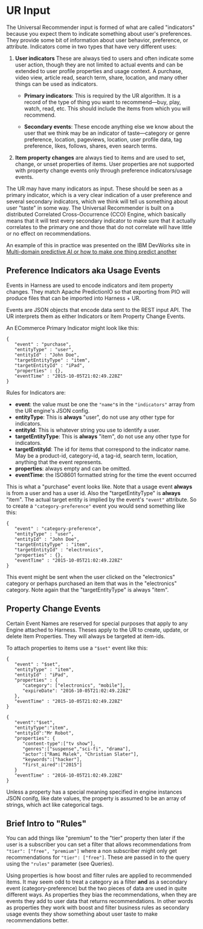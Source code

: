 # UR Input

The Universal Recommender input is formed of what are called "indicators" because you expect them to indicate something about user's preferences. They provide some bit of information about user behavior, preference, or attribute. Indicators come in two types that have very different uses:

 1. **User indicators** These are always tied to users and often indicate some user action, though they are not limited to actual events and can be extended to user profile properties and usage context. A purchase, video view, article read, search term, share, location, and many other things can be used as indicators.  
    
    - **Primary indicators**: This is required by the UR algorithm. It is a record of the type of thing you want to recommend&mdash;buy, play, watch, read, etc. This should include the items from which you will recommend.
    
    - **Secondary events**: These encode anything else we know about the user that we think may be an indicator of taste&mdash;category or genre preference, location, pageviews, location, user profile data, tag preference, likes, follows, shares, even search terms.
    
 2. **Item property changes** are always tied to items and are used to set, change, or unset properties of items. User properties are not supported with property change events only through  preference indicators/usage events.
 
The UR may have many indicators as input. These should be seen as a primary indicator, which is a very clear indication of a user preference and several secondary indicators, which we think will tell us something about user "taste" in some way. The Universal Recommender is built on a distributed Correlated Cross-Occurrence (CCO) Engine, which basically means that it will test every secondary indicator to make sure that it actually correlates to the primary one and those that do not correlate will have little or no effect on recommendations.

An example of this in practice was presented on the IBM DevWorks site in [Multi-domain predictive AI or how to make one thing predict another](https://developer.ibm.com/dwblog/2017/mahout-spark-correlated-cross-occurences/)

## Preference Indicators aka Usage Events

Events in Harness are used to encode indicators and item property changes. They match Apache PredictionIO so that exporting from PIO will produce files that can be imported into Harness + UR.

Events are JSON objects that encode data sent to the REST input API. The UR interprets them as either Indicators or Item Property Change Events.

An ECommerce Primary Indicator might look like this:

```
{
   "event" : "purchase",
   "entityType" : "user",
   "entityId" : "John Doe",
   "targetEntityType" : "item",
   "targetEntityId" : "iPad",
   "properties" : {},
   "eventTime" : "2015-10-05T21:02:49.228Z"
}
```

Rules for Indicators are:

 - **event**: the value must be one the `"name"`s in the `"indicators"` array from the UR engine's JSON config.
 - **entityType**: This is **always** "user", do not use any other type for indicators. 
 - **entityId**: This is whatever string you use to identify a user.
 - **targetEntityType**: This is **always** "item", do not use any other type for indicators.
 - **targetEntityId**: The id for items that correspond to the indicator name. May be a product-id, category-id, a tag-id, search term, location,  anything that the event represents.
 - **properties**: always empty and can be omitted.
 - **eventTime**: the ISO8601 formatted string for the time the event occurred

This is what a "purchase" event looks like. Note that a usage event **always** is from a user and has a user id. Also the "targetEntityType" is **always** "item". The actual target entity is implied by the event's `"event"` attribute. So to create a `"category-preference"` event you would send something like this:

```
{
   "event" : "category-preference",
   "entityType" : "user",
   "entityId" : "John Doe",
   "targetEntityType" : "item",
   "targetEntityId" : "electronics",
   "properties" : {},
   "eventTime" : "2015-10-05T21:02:49.228Z"
}
```
   
This event might be sent when the user clicked on the "electronics" category or perhaps purchased an item that was in the "electronics" category. Note again that the "targetEntityType" is always "item".

## Property Change Events

Certain Event Names are reserved for special purposes that apply to any Engine attached to Harness. Theses apply to the UR to create, update, or delete Item Properties. They will always be targeted at item-ids.

To attach properties to items use a `"$set"` event like this:

```
{
   "event" : "$set",
   "entityType" : "item",
   "entityId" : "iPad",
   "properties" : {
      "category": ["electronics", "mobile"],
      "expireDate": "2016-10-05T21:02:49.228Z"
   },
   "eventTime" : "2015-10-05T21:02:49.228Z"
}
```
   
```
{
   "event":"$set",
   "entityType":"item",
   "entityId":"Mr Robot",
   "properties": {
      "content-type":["tv show"],
      "genres":["suspense","sci-fi", "drama"],
      "actor":["Rami Malek", "Christian Slater"],
      "keywords":["hacker"],
      "first_aired":["2015"]
   }
   "eventTime" : "2016-10-05T21:02:49.228Z"
}
```

Unless a property has a special meaning specified in engine instances JSON conifg, like date values, the property is assumed to be an array of strings, which act like categorical tags. 

## Brief Intro to "Rules"

You can add things like "premium" to the "tier" property then later if the user is a subscriber you can set a filter that allows recommendations from `"tier": ["free", "premium"]` where a non subscriber might only get recommendations for `"tier": ["free"]`. These are passed in to the query using the `"rules"` parameter (see Queries).

Using properties is how boost and filter rules are applied to recommended items. It may seem odd to treat a category as a filter **and** as a secondary event (category-preference) but the two pieces of data are used in quite different ways. As properties they bias the recommendations, when they are events they add to user data that returns recommendations. In other words as properties they work with boost and filter business rules as secondary usage events they show something about user taste to make recommendations better.
